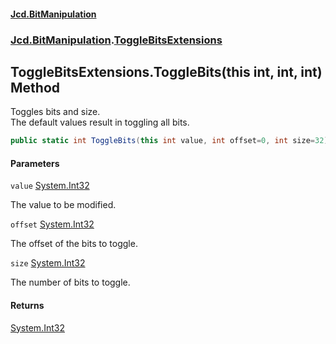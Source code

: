 #### [Jcd.BitManipulation](index.md 'index')
### [Jcd.BitManipulation](Jcd.BitManipulation.md 'Jcd.BitManipulation').[ToggleBitsExtensions](Jcd.BitManipulation.ToggleBitsExtensions.md 'Jcd.BitManipulation.ToggleBitsExtensions')

## ToggleBitsExtensions.ToggleBits(this int, int, int) Method

Toggles bits and size.   
The default values result in toggling all bits.

```csharp
public static int ToggleBits(this int value, int offset=0, int size=32);
```
#### Parameters

<a name='Jcd.BitManipulation.ToggleBitsExtensions.ToggleBits(thisint,int,int).value'></a>

`value` [System.Int32](https://docs.microsoft.com/en-us/dotnet/api/System.Int32 'System.Int32')

The value to be modified.

<a name='Jcd.BitManipulation.ToggleBitsExtensions.ToggleBits(thisint,int,int).offset'></a>

`offset` [System.Int32](https://docs.microsoft.com/en-us/dotnet/api/System.Int32 'System.Int32')

The offset of the bits to toggle.

<a name='Jcd.BitManipulation.ToggleBitsExtensions.ToggleBits(thisint,int,int).size'></a>

`size` [System.Int32](https://docs.microsoft.com/en-us/dotnet/api/System.Int32 'System.Int32')

The number of bits to toggle.

#### Returns
[System.Int32](https://docs.microsoft.com/en-us/dotnet/api/System.Int32 'System.Int32')